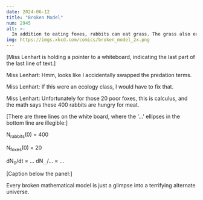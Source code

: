 ```yaml
---
date: 2024-06-12
title: "Broken Model"
num: 2945
alt: >-
  In addition to eating foxes, rabbits can eat grass. The grass also eats foxes. Our equations chart the contours of Fox Hell.
img: https://imgs.xkcd.com/comics/broken_model_2x.png
---
```

[Miss Lenhart is holding a pointer to a whiteboard, indicating the last part of the last line of text.]

Miss Lenhart: Hmm, looks like I accidentally swapped the predation terms.

Miss Lenhart: If this were an ecology class, I would have to fix that.

Miss Lenhart: Unfortunately for those 20 poor foxes, this is calculus, and the math says these 400 rabbits are hungry for meat.

[There are three lines on the white board, where the '...' ellipses in the bottom line are illegible:]

N<sub>rabbits</sub>(0) = 400

N<sub>foxes</sub>(0) = 20

dN<sub>0</sub>/dt = ... dN<sub>...</sub>/... = ...

[Caption below the panel:]

Every broken mathematical model is just a glimpse into a terrifying alternate universe.